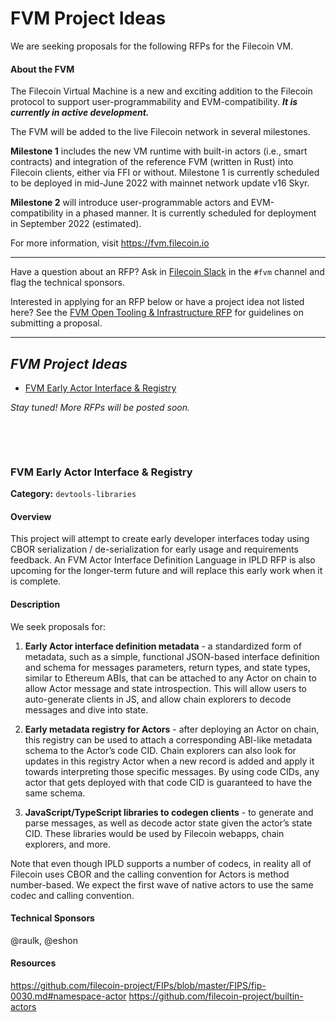 # FVM Project Ideas

We are seeking proposals for the following RFPs for the Filecoin VM.

#### About the FVM

The Filecoin Virtual Machine is a new and exciting addition to the Filecoin protocol to support user-programmability and EVM-compatibility. ***It is currently in active development.***

The FVM will be added to the live Filecoin network in several milestones.

**Milestone 1** includes the new VM runtime with built-in actors (i.e., smart contracts) and integration of the reference FVM (written in Rust) into Filecoin clients, either via FFI or without. Milestone 1 is currently scheduled to be deployed in mid-June 2022 with mainnet network update v16 Skyr.

**Milestone 2** will introduce user-programmable actors and EVM-compatibility in a phased manner. It is currently scheduled for deployment in September 2022 (estimated).

For more information, visit https://fvm.filecoin.io

-----

Have a question about an RFP? Ask in [Filecoin Slack](https://filecoin.io/slack) in the `#fvm` channel and flag the technical sponsors.

Interested in applying for an RFP below or have a project idea not listed here? See the [FVM Open Tooling & Infrastructure RFP](fvm-open-tools-infra.md) for guidelines on submitting a proposal.

-----

## *FVM Project Ideas*

- [FVM Early Actor Interface & Registry](#fvm-early-actor-interface-and-registry)

*Stay tuned! More RFPs will be posted soon.*

&nbsp;

&nbsp;

### FVM Early Actor Interface & Registry

**Category:** `devtools-libraries`

#### Overview

This project will attempt to create early developer interfaces today using CBOR serialization / de-serialization for early usage and requirements feedback. An FVM Actor Interface Definition Language in IPLD RFP is also upcoming for the longer-term future and will replace this early work when it is complete.

#### Description

We seek proposals for:

1. **Early Actor interface definition metadata** - a standardized form of metadata, such as a simple, functional JSON-based interface definition and schema for messages parameters, return types, and state types, similar to Ethereum ABIs, that can be attached to any Actor on chain to allow Actor message and state introspection. This will allow users to auto-generate clients in JS, and allow chain explorers to decode messages and dive into state.

1. **Early metadata registry for Actors** - after deploying an Actor on chain, this registry can be used to attach a corresponding ABI-like metadata schema to the Actor’s code CID. Chain explorers can also look for updates in this registry Actor when a new record is added and apply it towards interpreting those specific messages. By using code CIDs, any actor that gets deployed with that code CID is guaranteed to have the same schema.

1. **JavaScript/TypeScript libraries to codegen clients** - to generate and parse messages, as well as decode actor state given the actor’s state CID. These libraries would be used by Filecoin webapps, chain explorers, and more.

Note that even though IPLD supports a number of codecs, in reality all of Filecoin uses CBOR and the calling convention for Actors is method number-based. We expect the first wave of native actors to use the same codec and calling convention.

#### Technical Sponsors

@raulk, @eshon

#### Resources

https://github.com/filecoin-project/FIPs/blob/master/FIPS/fip-0030.md#namespace-actor
https://github.com/filecoin-project/builtin-actors


&nbsp;
-----
&nbsp;

<!--

### RFP Idea title

**Category:**

#### Overview

#### Description

#### Technical Sponsors

#### Resources

&nbsp;
-----
&nbsp;

-->
